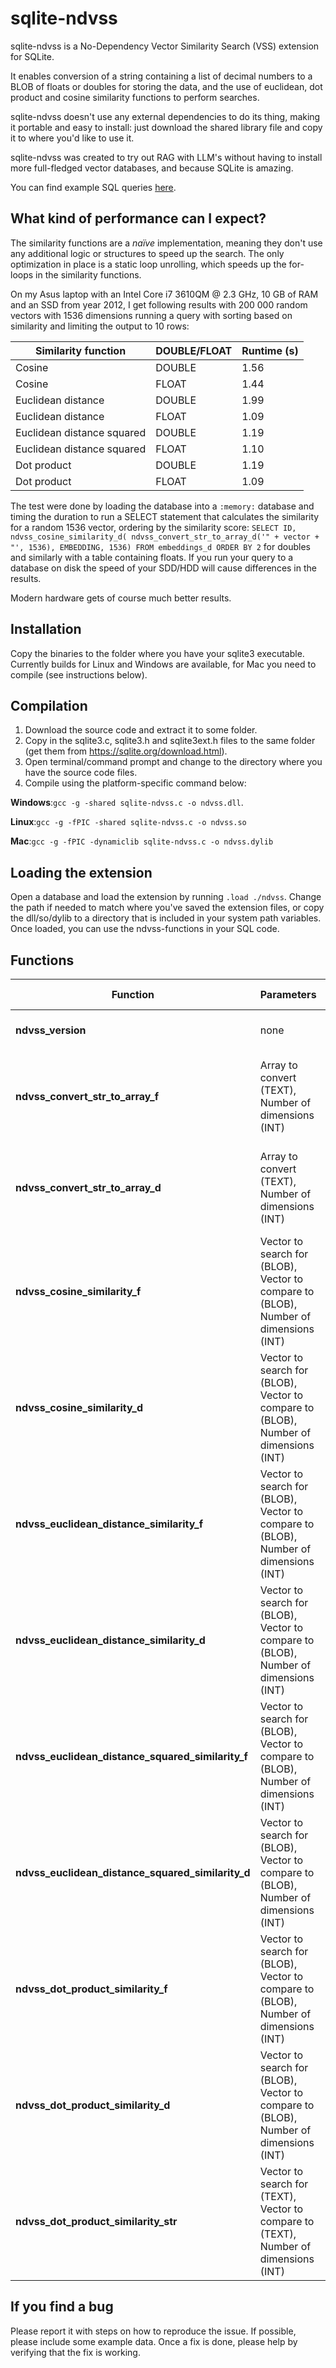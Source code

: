 # sqlite-ndvss
sqlite-ndvss is a No-Dependency Vector Similarity Search (VSS) extension for SQLite. 

It enables conversion of a string containing a list of decimal numbers to a BLOB of floats or doubles for storing the data, and the use of euclidean, dot product and cosine similarity functions to perform searches. 

sqlite-ndvss doesn't use any external dependencies to do its thing, making it portable and easy to install: just download the shared library file and copy it to where you'd like to use it. 

sqlite-ndvss was created to try out RAG with LLM's without having to install more full-fledged vector databases, and because SQLite is amazing.

You can find example SQL queries [here](examples/examples.md).

## What kind of performance can I expect?

The similarity functions are a *naïve* implementation, meaning they don't use any additional logic or structures to speed up the search. The only optimization in place is a static loop unrolling, which speeds up the for-loops in the similarity functions.

On my Asus laptop with an Intel Core i7 3610QM @ 2.3 GHz, 10 GB of RAM and an SSD from year 2012, I get following results with 200 000 random vectors with 1536 dimensions running a query with sorting based on similarity and limiting the output to 10 rows:

|Similarity function|DOUBLE/FLOAT|Runtime (s)|
|--|--|--|
|Cosine|DOUBLE|1.56|
|Cosine|FLOAT|1.44|
|Euclidean distance|DOUBLE|1.99|
|Euclidean distance|FLOAT|1.09|
|Euclidean distance squared|DOUBLE|1.19|
|Euclidean distance squared|FLOAT|1.10|
|Dot product|DOUBLE|1.19|
|Dot product|FLOAT|1.09|

The test were done by loading the database into a `:memory:` database and timing the duration to run a SELECT statement that calculates the similarity for a random 1536 vector, ordering by the similarity score: `SELECT ID, ndvss_cosine_similarity_d( ndvss_convert_str_to_array_d('" + vector + "', 1536), EMBEDDING, 1536) FROM embeddings_d ORDER BY 2` for doubles and similarly with a table containing floats. If you run your query to a database on disk the speed of your SDD/HDD will cause differences in the results.

Modern hardware gets of course much better results.


## Installation

Copy the binaries to the folder where you have your sqlite3 executable. 
Currently builds for Linux and Windows are available, for Mac you need to compile (see instructions below).

## Compilation

1. Download the source code and extract it to some folder.
2. Copy in the sqlite3.c, sqlite3.h and sqlite3ext.h files to the same folder (get them from https://sqlite.org/download.html). 
3. Open terminal/command prompt and change to the directory where you have the source code files.
4. Compile using the platform-specific command below:

**Windows**:`gcc -g -shared sqlite-ndvss.c -o ndvss.dll`. 

**Linux**:`gcc -g -fPIC -shared sqlite-ndvss.c -o ndvss.so`

**Mac**:`gcc -g -fPIC -dynamiclib sqlite-ndvss.c -o ndvss.dylib`

## Loading the extension

Open a database and load the extension by running `.load ./ndvss`. Change the path if needed to match where you've saved the extension files, or copy the dll/so/dylib to a directory that is included in your system path variables.
Once loaded, you can use the ndvss-functions in your SQL code.

## Functions

|Function|Parameters|Return values|Description|
|--|--|--|--|
|**ndvss_version**|none|Version number (DOUBLE)|Returns the version number of the extension.|
|**ndvss_convert_str_to_array_f**|Array to convert (TEXT), Number of dimensions (INT)|float-array (BLOB)|Converts the given text string containing an array of decimal numbers to a BLOB containing an array of floats. The textual array can be a JSON formatted array or just a space-delimited or comma-delimeted list of decimal numbers.|
|**ndvss_convert_str_to_array_d**|Array to convert (TEXT), Number of dimensions (INT)|double-array (BLOB)|Converts the given text string containing an array of decimal numbers to a BLOB containing an array of doubles. The textual array can be a JSON formatted array or just a space-delimited or comma-delimeted list of decimal numbers.|
|**ndvss_cosine_similarity_f**|Vector to search for (BLOB), Vector to compare to (BLOB), Number of dimensions (INT)|Similarity score (DOUBLE)|Calculates the cosine similarity between the vectors of floats given as arguments. The vectors need to be of the same data type (float) and contain the same number of dimensions.|
|**ndvss_cosine_similarity_d**|Vector to search for (BLOB), Vector to compare to (BLOB), Number of dimensions (INT)|Similarity score (DOUBLE)|Calculates the cosine similarity between the vectors of doubles given as arguments. The vectors need to be of the same data type (double) and contain the same number of dimensions.|
|**ndvss_euclidean_distance_similarity_f**|Vector to search for (BLOB), Vector to compare to (BLOB), Number of dimensions (INT)|Similarity score (DOUBLE)|Calculates the euclidean distance similarity between the vectors of floats given as arguments. The vectors need to be of the same data type (float) and contain the same number of dimensions.|
|**ndvss_euclidean_distance_similarity_d**|Vector to search for (BLOB), Vector to compare to (BLOB), Number of dimensions (INT)|Similarity score (DOUBLE)|Calculates the euclidean distance similarity between the vectors of doubles given as arguments. The vectors need to be of the same data type (double) and contain the same number of dimensions.|
|**ndvss_euclidean_distance_squared_similarity_f**|Vector to search for (BLOB), Vector to compare to (BLOB), Number of dimensions (INT)|Similarity score (DOUBLE)|Does the same as *ndvss_euclidean_distance_similarity_f* but returns the squared distance (i.e. doesn't calculate the square root).|
|**ndvss_euclidean_distance_squared_similarity_d**|Vector to search for (BLOB), Vector to compare to (BLOB), Number of dimensions (INT)|Similarity score (DOUBLE)|Does the same as *ndvss_euclidean_distance_similarity_d* but returns the squared distance (i.e. doesn't calculate the square root).|
|**ndvss_dot_product_similarity_f**|Vector to search for (BLOB), Vector to compare to (BLOB), Number of dimensions (INT)|Similarity score (DOUBLE)|Calculates the dot product similarity between the vectors of floats given as arguments. The vectors need to be of the same data type (float) and contain the same number of dimensions.|
|**ndvss_dot_product_similarity_d**|Vector to search for (BLOB), Vector to compare to (BLOB), Number of dimensions (INT)|Similarity score (DOUBLE)|Calculates the dot product similarity between the vectors of doubles given as arguments. The vectors need to be of the same data type (double) and contain the same number of dimensions.|
|**ndvss_dot_product_similarity_str**|Vector to search for (TEXT), Vector to compare to (TEXT), Number of dimensions (INT)|Similarity score (DOUBLE)|Calculates the dot product similarity between the strings containing arrays of decimal numbers given as arguments. The vectors need to be of the same data type (double) and contain the same number of dimensions. The first argument is cached and is expected to be the array that is being searched.|



## If you find a bug

Please report it with steps on how to reproduce the issue. If possible, please include some example data.
Once a fix is done, please help by verifying that the fix is working.

